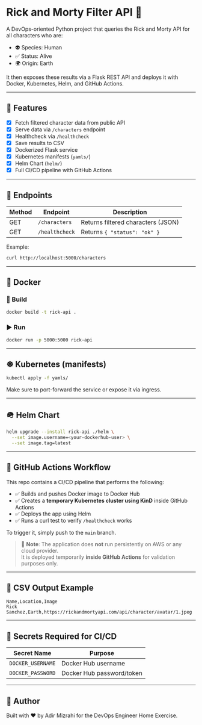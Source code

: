 # Rick and Morty Filter API 🧪

A DevOps-oriented Python project that queries the Rick and Morty API for all characters who are:
- 👽 Species: Human
- ✅ Status: Alive
- 🌍 Origin: Earth

It then exposes these results via a Flask REST API and deploys it with Docker, Kubernetes, Helm, and GitHub Actions.

---

## 🧰 Features

- [x] Fetch filtered character data from public API
- [x] Serve data via `/characters` endpoint
- [x] Healthcheck via `/healthcheck`
- [x] Save results to CSV
- [x] Dockerized Flask service
- [x] Kubernetes manifests (`yamls/`)
- [x] Helm Chart (`helm/`)
- [x] Full CI/CD pipeline with GitHub Actions

---

## 🧪 Endpoints

| Method | Endpoint         | Description                       |
|--------|------------------|-----------------------------------|
| GET    | `/characters`    | Returns filtered characters (JSON)|
| GET    | `/healthcheck`   | Returns `{ "status": "ok" }`      |

Example:

```bash
curl http://localhost:5000/characters
```

---

## 🐳 Docker

### 🔧 Build

```bash
docker build -t rick-api .
```

### ▶️ Run

```bash
docker run -p 5000:5000 rick-api
```

---

## ☸️ Kubernetes (manifests)

```bash
kubectl apply -f yamls/
```

Make sure to port-forward the service or expose it via ingress.

---

## 🪖 Helm Chart

```bash
helm upgrade --install rick-api ./helm \
  --set image.username=<your-dockerhub-user> \
  --set image.tag=latest
```

---

## 🤖 GitHub Actions Workflow

This repo contains a CI/CD pipeline that performs the following:

- ✅ Builds and pushes Docker image to Docker Hub
- ✅ Creates a **temporary Kubernetes cluster using KinD** inside GitHub Actions
- ✅ Deploys the app using Helm
- ✅ Runs a curl test to verify `/healthcheck` works

To trigger it, simply push to the `main` branch.

> 🧠 **Note**: The application does **not** run persistently on AWS or any cloud provider.  
> It is deployed temporarily **inside GitHub Actions** for validation purposes only.

---

## 📝 CSV Output Example

```csv
Name,Location,Image
Rick Sanchez,Earth,https://rickandmortyapi.com/api/character/avatar/1.jpeg
```

---

## 🔐 Secrets Required for CI/CD

| Secret Name         | Purpose                   |
|---------------------|---------------------------|
| `DOCKER_USERNAME`   | Docker Hub username       |
| `DOCKER_PASSWORD`   | Docker Hub password/token |

---

## 👋 Author

Built with ❤️ by Adir Mizrahi for the DevOps Engineer Home Exercise.
